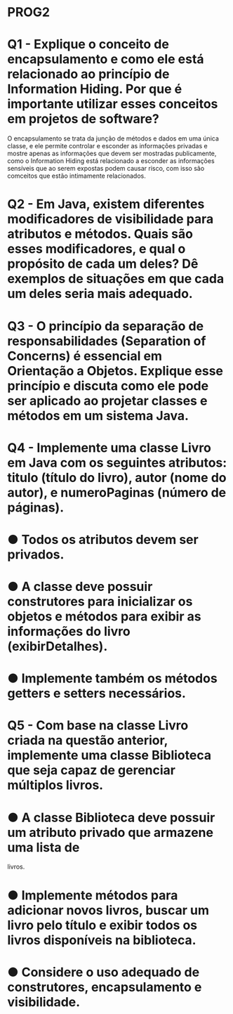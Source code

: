 # PROG2

# Q1 - Explique o conceito de encapsulamento e como ele está relacionado ao princípio de Information Hiding. Por que é importante utilizar esses conceitos em projetos de software?
O encapsulamento se trata da junção de métodos e dados em uma única classe, e ele permite controlar e esconder as informações privadas e mostre apenas as informações que devem ser mostradas publicamente, como o Information Hiding está relacionado a esconder as informações sensíveis que ao serem expostas podem causar risco, com isso são comceitos que estão intimamente relacionados.

# Q2 - Em Java, existem diferentes modificadores de visibilidade para atributos e métodos. Quais são esses modificadores, e qual o propósito de cada um deles? Dê exemplos de situações em que cada um deles seria mais adequado.

# Q3 - O princípio da separação de responsabilidades (Separation of Concerns) é essencial em Orientação a Objetos. Explique esse princípio e discuta como ele pode ser aplicado ao projetar classes e métodos em um sistema Java.

# Q4 - Implemente uma classe Livro em Java com os seguintes atributos: titulo (título do livro), autor (nome do autor), e numeroPaginas (número de páginas). 
# ● Todos os atributos devem ser privados.
# ● A classe deve possuir construtores para inicializar os objetos e métodos para exibir as informações do livro (exibirDetalhes).
# ● Implemente também os métodos getters e setters necessários.

# Q5 - Com base na classe Livro criada na questão anterior, implemente uma classe Biblioteca que seja capaz de gerenciar múltiplos livros.
# ● A classe Biblioteca deve possuir um atributo privado que armazene uma lista de
livros.
# ● Implemente métodos para adicionar novos livros, buscar um livro pelo título e exibir todos os livros disponíveis na biblioteca.
# ● Considere o uso adequado de construtores, encapsulamento e visibilidade.
